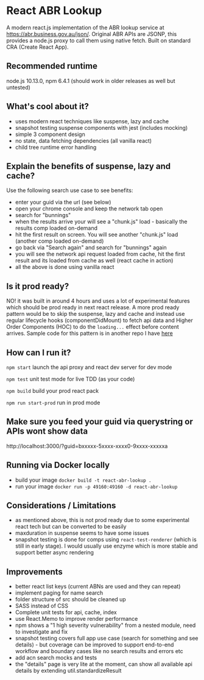 # React ABR Lookup
A modern react.js implementation of the ABR lookup service at https://abr.business.gov.au/json/. Original ABR APIs are JSONP, this provides a node.js proxy to call them using native fetch. Built on standard CRA (Create React App).

## Recommended runtime
node.js 10.13.0, npm 6.4.1 (should work in older releases as well but untested)

## What's cool about it?
- uses modern react techniques like suspense, lazy and cache
- snapshot testing suspense components with jest (includes mocking)
- simple 3 component design
- no state, data fetching dependencies (all vanilla react)
- child tree runtime error handling

## Explain the benefits of suspense, lazy and cache?
Use the following search use case to see benefits:
- enter your guid via the url (see below)
- open your chrome console and keep the network tab open
- search for "bunnings"
- when the results arrive your will see a "chunk.js" load - basically the results comp loaded on-demand
- hit the first result on screen. You will see another "chunk.js" load (another comp loaded on-demand)
- go back via "Search again" and search for "bunnings" again
- you will see the network api request loaded from cache, hit the first result and its loaded from cache as well (react cache in action)
- all the above is done using vanilla react

## Is it prod ready?
NO! it was built in around 4 hours and uses a lot of experimental features which should be prod ready in next react release. A more prod ready pattern would be to skip the suspense, lazy and cache and instead use regular lifecycle hooks (componentDidMount) to fetch api data and Higher Order Components (HOC) to do the `loading...` effect before content arrives. Sample code for this pattern is in another repo I have [here](https://github.com/newbreedofgeek/react-16-experiments/tree/master/src/HigherOrderComponent)

## How can I run it?
`npm start`
launch the api proxy and react dev server for dev mode

`npm test`
unit test mode for live TDD (as your code)

`npm build`
build your prod react pack

`npm run start-prod`
run in prod mode

## Make sure you feed your guid via querystring or APIs wont show data
http://localhost:3000/?guid=bxxxxx-5xxxx-xxxx0-9xxxx-xxxxxa

## Running via Docker locally
- build your image `docker build -t react-abr-lookup .`
- run your image `docker run -p 49160:49160 -d react-abr-lookup`

## Considerations / Limitations
- as mentioned above, this is not prod ready due to some experimental react tech but can be converted to be easily
- maxduration in suspense seems to have some issues
- snapshot testing is done for comps using `react-test-renderer` (which is still in early stage). I would usually use enzyme which is more stable and support better async rendering

## Improvements
- better react list keys (current ABNs are used and they can repeat)
- implement paging for name search
- folder structure of src should be cleaned up
- SASS instead of CSS
- Complete unit tests for api, cache, index
- use React.Memo to improve render performance
- npm shows a "1 high severity vulnerability" from a nested module, need to investigate and fix
- snapshot testing covers full app use case (search for something and see details) - but coverage can be improved to support end-to-end workflow and boundary cases like no search results and errors etc
- add acn search mocks and tests
- the "details" page is very lite at the moment, can show all available api details by extending util.standardizeResult